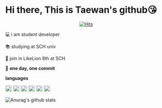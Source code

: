 # Hi there, This is Taewan's github😘

 <div align=center>
	
  [![Hits](https://hits.seeyoufarm.com/api/count/incr/badge.svg?url=https%3A%2F%2Fgithub.com%2Fwwan13)](https://hits.seeyoufarm.com)
	
  </div>
	
💻  i am student developer

📚  studying at SCH univ

🦁  join in LikeLion 8th at SCH

🙏  **one day, one commit**


**languages**

<img height="20" width="20" src="https://cdn.jsdelivr.net/npm/simple-icons@v3/icons/c.svg" /> <img height="20" width="20" src="https://cdn.jsdelivr.net/npm/simple-icons@v3/icons/cplusplus.svg" /> <img height="20" width="20" src="https://cdn.jsdelivr.net/npm/simple-icons@v3/icons/python.svg" /> <img height="20" width="20" src="https://cdn.jsdelivr.net/npm/simple-icons@v3/icons/django.svg" /> <img height="20" width="20" src="https://cdn.jsdelivr.net/npm/simple-icons@v3/icons/java.svg" /> <img height="20" width="20" src="https://cdn.jsdelivr.net/npm/simple-icons@v3/icons/javascript.svg" />




![Anurag's github stats](https://github-readme-stats.vercel.app/api?username=wwan13&theme=vue&show_icons=true)

